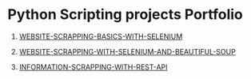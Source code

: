  
# Python Scripting projects Portfolio

1. [WEBSITE-SCRAPPING-BASICS-WITH-SELENIUM](https://github.com/Isaac-Ayanda/Python-Scripting-portfolio/blob/main/01.Website-scrapping-with-selenium/readme.md)

2. [WEBSITE-SCRAPPING-WITH-SELENIUM-AND-BEAUTIFUL-SOUP](https://github.com/Isaac-Ayanda/Python-Scripting-portfolio/blob/main/02.Website-Login-Automation/readme.md)

3. [INFORMATION-SCRAPPING-WITH-REST-API](https://github.com/Isaac-Ayanda/Python-Scripting-portfolio/blob/main/03.Scrapping-with-rest-API/readme.md)
